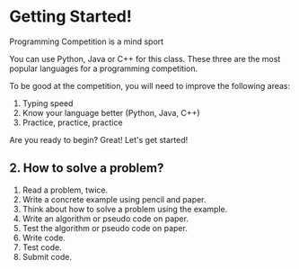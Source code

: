 # Getting Started!

Programming Competition is a mind sport

You can use Python, Java or C++ for this class. These three are the most popular languages for a programming competition.

To be good at the competition, you will need to improve the following areas:

1. Typing speed
2. Know your language better \(Python, Java, C++\)
3. Practice, practice, practice

Are you ready to begin? Great! Let's get started!



## 2. How to solve a problem?

1. Read a problem, twice.
2. Write a concrete example using pencil and paper.
3. Think about how to solve a problem using the example.
4. Write an algorithm or pseudo code on paper.
5. Test the algorithm or pseudo code on paper.
6. Write code.
7. Test code.
8. Submit code.





